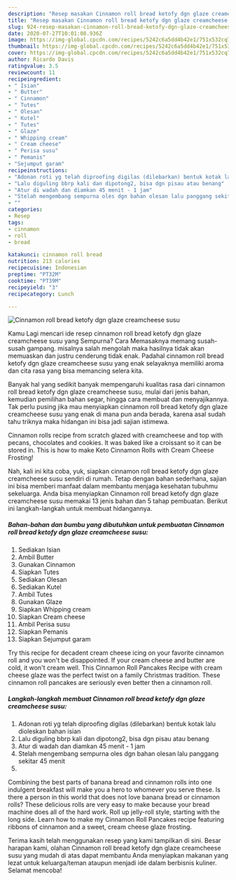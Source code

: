 ```yaml
---
description: "Resep masakan Cinnamon roll bread ketofy dgn glaze creamcheese susu | Cara Membuat Cinnamon roll bread ketofy dgn glaze creamcheese susu Yang Enak Dan Mudah"
title: "Resep masakan Cinnamon roll bread ketofy dgn glaze creamcheese susu | Cara Membuat Cinnamon roll bread ketofy dgn glaze creamcheese susu Yang Enak Dan Mudah"
slug: 924-resep-masakan-cinnamon-roll-bread-ketofy-dgn-glaze-creamcheese-susu-cara-membuat-cinnamon-roll-bread-ketofy-dgn-glaze-creamcheese-susu-yang-enak-dan-mudah
date: 2020-07-27T10:01:08.936Z
image: https://img-global.cpcdn.com/recipes/5242c6a5dd4b42e1/751x532cq70/cinnamon-roll-bread-ketofy-dgn-glaze-creamcheese-susu-foto-resep-utama.jpg
thumbnail: https://img-global.cpcdn.com/recipes/5242c6a5dd4b42e1/751x532cq70/cinnamon-roll-bread-ketofy-dgn-glaze-creamcheese-susu-foto-resep-utama.jpg
cover: https://img-global.cpcdn.com/recipes/5242c6a5dd4b42e1/751x532cq70/cinnamon-roll-bread-ketofy-dgn-glaze-creamcheese-susu-foto-resep-utama.jpg
author: Ricardo Davis
ratingvalue: 3.5
reviewcount: 11
recipeingredient:
- " Isian"
- " Butter"
- " Cinnamon"
- " Tutes"
- " Olesan"
- " Kutel"
- " Tutes"
- " Glaze"
- " Whipping cream"
- " Cream cheese"
- " Perisa susu"
- " Pemanis"
- "Sejumput garam"
recipeinstructions:
- "Adonan roti yg telah diproofing digilas (dilebarkan) bentuk kotak lalu dioleskan bahan isian"
- "Lalu diguling bbrp kali dan dipotong2, bisa dgn pisau atau benang"
- "Atur di wadah dan diamkan 45 menit - 1 jam"
- "Stelah mengembang sempurna oles dgn bahan olesan lalu panggang sekitar 45 menit"
- ""
categories:
- Resep
tags:
- cinnamon
- roll
- bread

katakunci: cinnamon roll bread 
nutrition: 213 calories
recipecuisine: Indonesian
preptime: "PT32M"
cooktime: "PT39M"
recipeyield: "3"
recipecategory: Lunch

---
```



![Cinnamon roll bread ketofy dgn glaze creamcheese susu](https://img-global.cpcdn.com/recipes/5242c6a5dd4b42e1/751x532cq70/cinnamon-roll-bread-ketofy-dgn-glaze-creamcheese-susu-foto-resep-utama.jpg)

Kamu Lagi mencari ide resep cinnamon roll bread ketofy dgn glaze creamcheese susu yang Sempurna? Cara Memasaknya memang susah-susah gampang. misalnya salah mengolah maka hasilnya tidak akan memuaskan dan justru cenderung tidak enak. Padahal cinnamon roll bread ketofy dgn glaze creamcheese susu yang enak selayaknya memiliki aroma dan cita rasa yang bisa memancing selera kita.

Banyak hal yang sedikit banyak mempengaruhi kualitas rasa dari cinnamon roll bread ketofy dgn glaze creamcheese susu, mulai dari jenis bahan, kemudian pemilihan bahan segar, hingga cara membuat dan menyajikannya. Tak perlu pusing jika mau menyiapkan cinnamon roll bread ketofy dgn glaze creamcheese susu yang enak di mana pun anda berada, karena asal sudah tahu triknya maka hidangan ini bisa jadi sajian istimewa.

Cinnamon rolls recipe from scratch glazed with creamcheese and top with pecans, chocolates and cookies. It was baked like a croissant so it can be stored in. This is how to make Keto Cinnamon Rolls with Cream Cheese Frosting!


Nah, kali ini kita coba, yuk, siapkan cinnamon roll bread ketofy dgn glaze creamcheese susu sendiri di rumah. Tetap dengan bahan sederhana, sajian ini bisa memberi manfaat dalam membantu menjaga kesehatan tubuhmu sekeluarga. Anda bisa menyiapkan Cinnamon roll bread ketofy dgn glaze creamcheese susu memakai 13 jenis bahan dan 5 tahap pembuatan. Berikut ini langkah-langkah untuk membuat hidangannya.

<!--inarticleads1-->

##### Bahan-bahan dan bumbu yang dibutuhkan untuk pembuatan Cinnamon roll bread ketofy dgn glaze creamcheese susu:

1. Sediakan  Isian
1. Ambil  Butter
1. Gunakan  Cinnamon
1. Siapkan  Tutes
1. Sediakan  Olesan
1. Sediakan  Kutel
1. Ambil  Tutes
1. Gunakan  Glaze
1. Siapkan  Whipping cream
1. Siapkan  Cream cheese
1. Ambil  Perisa susu
1. Siapkan  Pemanis
1. Siapkan Sejumput garam


Try this recipe for decadent cream cheese icing on your favorite cinnamon roll and you won&#39;t be disappointed. If your cream cheese and butter are cold, it won&#39;t cream well. This Cinnamon Roll Pancakes Recipe with cream cheese glaze was the perfect twist on a family Christmas tradition. These cinnamon roll pancakes are seriously even better then a cinnamon roll. 

<!--inarticleads2-->

##### Langkah-langkah membuat Cinnamon roll bread ketofy dgn glaze creamcheese susu:

1. Adonan roti yg telah diproofing digilas (dilebarkan) bentuk kotak lalu dioleskan bahan isian
1. Lalu diguling bbrp kali dan dipotong2, bisa dgn pisau atau benang
1. Atur di wadah dan diamkan 45 menit - 1 jam
1. Stelah mengembang sempurna oles dgn bahan olesan lalu panggang sekitar 45 menit
1. 


Combining the best parts of banana bread and cinnamon rolls into one indulgent breakfast will make you a hero to whomever you serve these. Is there a person in this world that does not love banana bread or cinnamon rolls? These delicious rolls are very easy to make because your bread machine does all of the hard work. Roll up jelly-roll style, starting with the long side. Learn how to make my Cinnamon Roll Pancakes recipe featuring ribbons of cinnamon and a sweet, cream cheese glaze frosting. 

Terima kasih telah menggunakan resep yang kami tampilkan di sini. Besar harapan kami, olahan Cinnamon roll bread ketofy dgn glaze creamcheese susu yang mudah di atas dapat membantu Anda menyiapkan makanan yang lezat untuk keluarga/teman ataupun menjadi ide dalam berbisnis kuliner. Selamat mencoba!
